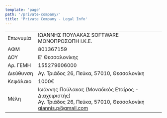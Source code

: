 ```yaml
---
template: 'page'
path: '/private-company/'
title: 'Private Company - Legal Info'
---
```


<div class="company-info">
  <table>
    <tbody>
      <tr>
        <td>Επωνυμία</td>
        <td>ΙΩΑΝΝΗΣ ΠΟΥΛΑΚΑΣ SOFTWARE ΜΟΝΟΠΡΟΣΩΠΗ Ι.Κ.Ε.</td>
      </tr>
      <tr>
        <td>ΑΦΜ</td>
        <td>801367159</td>
      </tr>
      <tr>
        <td>ΔΟΥ</td>
        <td>Ε' Θεσσαλονίκης</td>
      </tr>
      <tr>
        <td>Αρ. ΓΕΜΗ</td>
        <td>155279606000</td>
      </tr>
      <tr>
        <td>Διεύθυνση</td>
        <td>Αγ. Τριάδος 26, Πεύκα, 57010, Θεσσαλονίκη</td>
      </tr>
      <tr>
        <td>Κεφάλαιο</td>
        <td>1000€</td>
      </tr>
      <tr>
        <td>Μέλη</td>
        <td>
          Ιωάννης Πούλακας (Μοναδικός Εταίρος - Διαχειριστής)<br />
          Αγ. Τριάδος 26, Πεύκα, 57010, Θεσσαλονίκη<br />
          <a href="mailto:giannis.p@gmail.com">giannis.p@gmail.com</a>
        </td>
      </tr>
    </tbody>
  </table>
</div>
